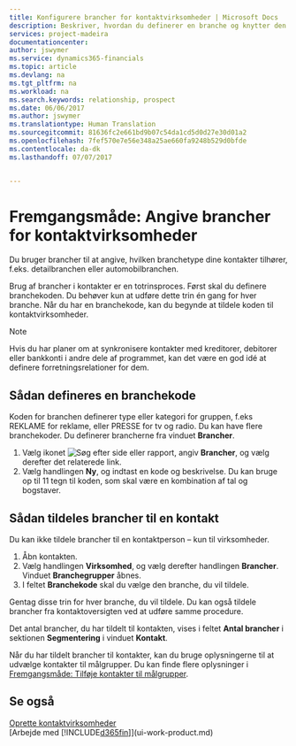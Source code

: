 ```yaml
---
title: Konfigurere brancher for kontaktvirksomheder | Microsoft Docs
description: Beskriver, hvordan du definerer en branche og knytter den til en kontaktvirksomhed, for eksempel detailbranchen eller automobilbranchen.
services: project-madeira
documentationcenter: 
author: jswymer
ms.service: dynamics365-financials
ms.topic: article
ms.devlang: na
ms.tgt_pltfrm: na
ms.workload: na
ms.search.keywords: relationship, prospect
ms.date: 06/06/2017
ms.author: jswymer
ms.translationtype: Human Translation
ms.sourcegitcommit: 81636fc2e661bd9b07c54da1cd5d0d27e30d01a2
ms.openlocfilehash: 7fef570e7e56e348a25ae660fa9248b529d0bfde
ms.contentlocale: da-dk
ms.lasthandoff: 07/07/2017


---
```

# <a name="how-to-set-up-industry-groups-for-contact-companies"></a>Fremgangsmåde: Angive brancher for kontaktvirksomheder
Du bruger brancher til at angive, hvilken branchetype dine kontakter tilhører, f.eks. detailbranchen eller automobilbranchen.

Brug af brancher i kontakter er en totrinsproces. Først skal du definere branchekoden. Du behøver kun at udføre dette trin én gang for hver branche. Når du har en branchekode, kan du begynde at tildele koden til kontaktvirksomheder.

> [!NOTE]  
>   Hvis du har planer om at synkronisere kontakter med kreditorer, debitorer eller bankkonti i andre dele af programmet, kan det være en god idé at definere forretningsrelationer for dem.

## <a name="to-define-an-industry-group-code"></a>Sådan defineres en branchekode
Koden for branchen definerer type eller kategori for gruppen, f.eks REKLAME for reklame, eller PRESSE for tv og radio. Du kan have flere branchekoder. Du definerer brancherne fra vinduet **Brancher**.

1. Vælg ikonet ![Søg efter side eller rapport](media/ui-search/search_small.png "Ikonet Søg efter side eller rapport"), angiv **Brancher**, og vælg derefter det relaterede link.
2. Vælg handlingen **Ny**, og indtast en kode og beskrivelse. Du kan bruge op til 11 tegn til koden, som skal være en kombination af tal og bogstaver.

## <a name="AssignIndustryGroupContact"></a> Sådan tildeles brancher til en kontakt
Du kan ikke tildele brancher til en kontaktperson – kun til virksomheder.

1. Åbn kontakten.
2. Vælg handlingen **Virksomhed**, og vælg derefter handlingen **Brancher**. Vinduet **Branchegrupper** åbnes.
3. I feltet **Branchekode** skal du vælge den branche, du vil tildele.

Gentag disse trin for hver branche, du vil tildele. Du kan også tildele brancher fra kontaktoversigten ved at udføre samme procedure.

Det antal brancher, du har tildelt til kontakten, vises i feltet **Antal brancher** i sektionen **Segmentering** i vinduet **Kontakt**.

Når du har tildelt brancher til kontakter, kan du bruge oplysningerne til at udvælge kontakter til målgrupper. Du kan finde flere oplysninger i [Fremgangsmåde: Tilføje kontakter til målgrupper](marketing-add-contact-segment.md).

## <a name="see-also"></a>Se også
[Oprette kontaktvirksomheder](marketing-create-contact-companies.md)  
[Arbejde med [!INCLUDE[d365fin](includes/d365fin_md.md)]](ui-work-product.md)

